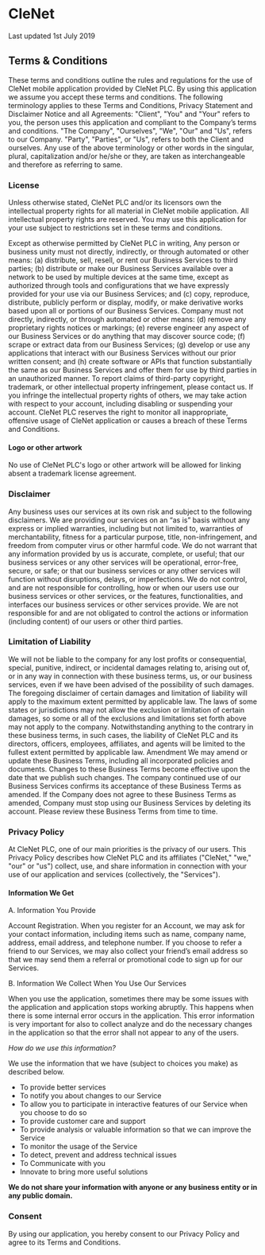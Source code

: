# CleNet

Last updated 1st July 2019
## Terms & Conditions

These terms and conditions outline the rules and regulations for the use of CleNet mobile application provided by CleNet PLC. By using this application we assume you accept these terms and conditions.
The following terminology applies to these Terms and Conditions, Privacy Statement and Disclaimer Notice and all Agreements: "Client", "You" and "Your" refers to you, the person uses this application and compliant to the Company’s terms and conditions. "The Company", "Ourselves", "We", "Our" and "Us", refers to our Company. "Party", "Parties", or "Us", refers to both the Client and ourselves. Any use of the above terminology or other words in the singular, plural, capitalization and/or he/she or they, are taken as interchangeable and therefore as referring to same.

### License
Unless otherwise stated, CleNet PLC and/or its licensors own the intellectual property rights for all material in CleNet mobile application. All intellectual property rights are reserved. You may use this application for your use subject to restrictions set in these terms and conditions.

Except as otherwise permitted by CleNet PLC in writing, Any person or business unity must not directly, indirectly, or through automated or other means: (a) distribute, sell, resell, or rent our Business Services to third parties; (b) distribute or make our Business Services available over a network to be used by multiple devices at the same time, except as authorized through tools and configurations that we have expressly provided for your use via our Business Services; and (c) copy, reproduce, distribute, publicly perform or display, modify, or make derivative works based upon all or portions of our Business Services. Company must not directly, indirectly, or through automated or other means: (d) remove any proprietary rights notices or markings; (e) reverse engineer any aspect of our Business Services or do anything that may discover source code; (f) scrape or extract data from our Business Services; (g) develop or use any applications that interact with our Business Services without our prior written consent; and (h) create software or APIs that function substantially the same as our Business Services and offer them for use by third parties in an unauthorized manner.
To report claims of third-party copyright, trademark, or other intellectual property infringement, please contact us. If you infringe the intellectual property rights of others, we may take action with respect to your account, including disabling or suspending your account.
CleNet PLC reserves the right to monitor all inappropriate, offensive usage of CleNet application or causes a breach of these Terms and Conditions.
#### Logo or other artwork
No use of CleNet PLC's logo or other artwork will be allowed for linking absent a trademark license agreement.

### Disclaimer

Any business uses our services at its own risk and subject to the following disclaimers. We are providing our services on an “as is” basis without any express or implied warranties, including but not limited to, warranties of merchantability, fitness for a particular purpose, title, non-infringement, and freedom from computer virus or other harmful code. We do not warrant that any information provided by us is accurate, complete, or useful; that our business services or any other services will be operational, error-free, secure, or safe; or that our business services or any other services will function without disruptions, delays, or imperfections. We do not control, and are not responsible for controlling, how or when our users use our business services or other services, or the features, functionalities, and interfaces our business services or other services provide. We are not responsible for and are not obligated to control the actions or information (including content) of our users or other third parties.

### Limitation of Liability
We will not be liable to the company for any lost profits or consequential, special, punitive, indirect, or incidental damages relating to, arising out of, or in any way in connection with these business terms, us, or our business services, even if we have been advised of the possibility of such damages. The foregoing disclaimer of certain damages and limitation of liability will apply to the maximum extent permitted by applicable law. The laws of some states or jurisdictions may not allow the exclusion or limitation of certain damages, so some or all of the exclusions and limitations set forth above may not apply to the company. Notwithstanding anything to the contrary in these business terms, in such cases, the liability of CleNet PLC and its directors, officers, employees, affiliates, and agents will be limited to the fullest extent permitted by applicable law.
Amendment
We may amend or update these Business Terms, including all incorporated policies and documents. Changes to these Business Terms become effective upon the date that we publish such changes. The company continued use of our Business Services confirms its acceptance of these Business Terms as amended. If the Company does not agree to these Business Terms as amended, Company must stop using our Business Services by deleting its account. Please review these Business Terms from time to time.

### Privacy Policy
At CleNet PLC, one of our main priorities is the privacy of our users. This Privacy Policy describes how CleNet PLC and its affiliates ("CleNet," "we," "our" or "us") collect, use, and share information in connection with your use of our application and services (collectively, the "Services").

#### Information We Get

A. Information You Provide

Account Registration. When you register for an Account, we may ask for your contact information, including items such as name, company name, address, email address, and telephone number. If you choose to refer a friend to our Services, we may also collect your friend’s email address so that we may send them a referral or promotional code to sign up for our Services.

B. Information We Collect When You Use Our Services

When you use the application, sometimes there may be some issues with the application and application stops working abruptly. This happens when there is some internal error occurs in the application. This error information is very important for also to collect analyze and do the necessary changes in the application so that the error shall not appear to any of the users.

*How do we use this information?*

We use the information that we have (subject to choices you make) as described below.
* To provide better services
* To notify you about changes to our Service
* To allow you to participate in interactive features of our Service when you choose to do so
* To provide customer care and support
* To provide analysis or valuable information so that we can improve the Service
* To monitor the usage of the Service
* To detect, prevent and address technical issues
* To Communicate with you
* Innovate to bring more useful solutions

**We do not share your information with anyone or any business entity or in any public domain.**

### Consent

By using our application, you hereby consent to our Privacy Policy and agree to its Terms and Conditions.
